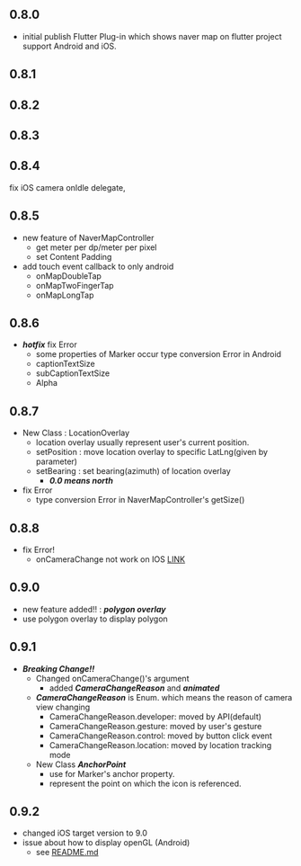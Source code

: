 ## 0.8.0
- initial publish
Flutter Plug-in which shows naver map on flutter project support Android and iOS.


## 0.8.1

## 0.8.2

## 0.8.3

## 0.8.4
fix iOS camera onIdle delegate,

## 0.8.5
- new feature of NaverMapController
    - get meter per dp/meter per pixel
    - set Content Padding 
- add touch event callback to only android
    - onMapDoubleTap 
    - onMapTwoFingerTap
    - onMapLongTap

## 0.8.6
- ___hotfix___ fix Error 
    - some properties of Marker occur type conversion Error in Android 
    - captionTextSize
    - subCaptionTextSize
    - Alpha

## 0.8.7
- New Class : LocationOverlay
    - location overlay usually represent user's current position. 
    - setPosition : move location overlay to specific LatLng(given by parameter)
    - setBearing : set bearing(azimuth) of location overlay
        - ***0.0 means north***
- fix Error
    - type conversion Error in NaverMapController's getSize()
    
## 0.8.8
- fix Error!
    - onCameraChange not work on IOS [LINK](https://github.com/LBSTECH/naver_map_plugin/issues/8)
    
    
## 0.9.0
- new feature added!! : ___polygon overlay___
- use polygon overlay to display polygon

## 0.9.1
- ___Breaking Change!!___
    - Changed onCameraChange()'s argument
        - added ***CameraChangeReason*** and ***animated***
    - ***CameraChangeReason*** is Enum. which means the reason of camera view changing
        - CameraChangeReason.developer: moved by API(default)
        - CameraChangeReason.gesture: moved by user's gesture
        - CameraChangeReason.control: moved by button click event
        - CameraChangeReason.location: moved by location tracking mode
    - New Class ***AnchorPoint***
        - use for Marker's anchor property.
        - represent the point on which the icon is referenced.
        
## 0.9.2
- changed iOS target version to 9.0
- issue about how to display openGL (Android)
    - see [README.md](https://github.com/LBSTECH/naver_map_plugin/blob/master/README.md)